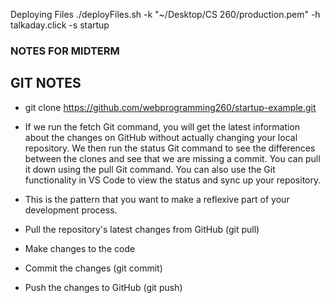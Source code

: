 Deploying Files 
./deployFiles.sh -k "~/Desktop/CS 260/production.pem" -h talkaday.click -s startup

### NOTES FOR MIDTERM

## GIT NOTES 
* git clone https://github.com/webprogramming260/startup-example.git

* If we run the fetch Git command, you will get the latest information about the changes on GitHub without actually changing your local repository. We then run the status Git command to see the differences between the clones and see that we are missing a commit. You can pull it down using the pull Git command. You can also use the Git functionality in VS Code to view the status and sync up your repository.

* This is the pattern that you want to make a reflexive part of your development process.

* Pull the repository's latest changes from GitHub (git pull)
* Make changes to the code
* Commit the changes (git commit)
* Push the changes to GitHub (git push)
